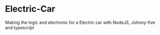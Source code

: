 # Electric-Car
Making the logic and electronic for a Electric car with NodeJS, Johnny-five and typescript
